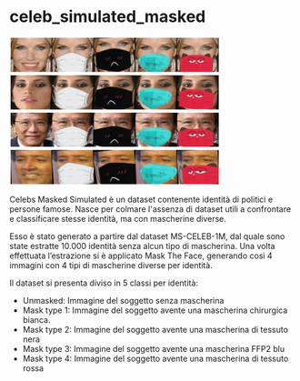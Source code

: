 # celeb_simulated_masked

<img src="https://github.com/lKinderBueno/celeb_simulated_masked/blob/c45c36949f8514c1b4b3b11791632b658c883eb2/CMS.png?raw=true" width="370" height="260">

Celebs Masked Simulated è un dataset contenente identità di politici e persone famose.
Nasce per colmare l'assenza di dataset utili a confrontare e classificare stesse identità, ma con mascherine diverse.

Esso è stato generato a partire dal dataset MS-CELEB-1M, dal quale sono state estratte 10.000 identità senza alcun tipo di mascherina. 
Una volta effettuata l’estrazione si è applicato Mask The Face, generando così 4 immagini con 4 tipi di mascherine diverse per identità. 

Il dataset si presenta diviso in 5 classi per identità:
*    Unmasked: Immagine del soggetto senza mascherina
*    Mask type 1: Immagine del soggetto avente una mascherina chirurgica bianca.
*    Mask type 2: Immagine del soggetto avente una mascherina di tessuto nera
*    Mask type 3: Immagine del soggetto avente una mascherina FFP2 blu
*    Mask type 4: Immagine del soggetto avente una mascherina di tessuto rossa
